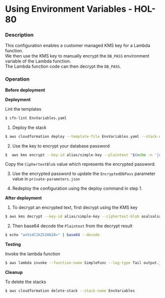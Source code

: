 # Using Environment Variables - HOL-80

### Description

This configuration enables a customer managed KMS key for a Lambda function.  
We then use the KMS key to manually encrypt the `DB_PASS` environment variable of the Lambda function.  
The Lambda function code can then decrypt the `DB_PASS`.

### Operation

**Before deployment**

**Deployment**

Lint the templates

```bash
$ cfn-lint EnvVariables.yaml
```

1. Deploy the stack

```bash
$ aws cloudformation deploy --template-file EnvVariables.yaml --stack-name EnvVariables --capabilities CAPABILITY_NAMED_IAM --parameter-overrides file://private-parameters.json
```

2. Use the key to encrypt your database password

```bash
$  aws kms encrypt --key-id alias/simple-key --plaintext "$(echo -n 'just-de-Goo' | base64)"
```

Copy the `CiphertextBlob` value which represents the encrypted password.

3. Use the encrypted password to update the `EncryptedDbPass` parameter value in `private-parameters.json`

4. Redeploy the configuration using the deploy command in step 1.

**After deployment**

1. To decrypt an encrypted text, first decrypt using the KMS key

```bash
$ aws kms decrypt --key-id alias/simple-key --ciphertext-blob asalsalsa
```

2. Then base64 decode the `Plaintext` from the decrypt result

```bash
$ echo "anVzdC1kZS1Hb28=" | base64 --decode
```

**Testing**

Invoke the lambda function

```bash
$ aws lambda invoke --function-name SimpleFunc --log-type Tail output.json --no-cli-page
```

**Cleanup**

To delete the stacks

```bash
$ aws cloudformation delete-stack --stack-name EnvVariables
```
